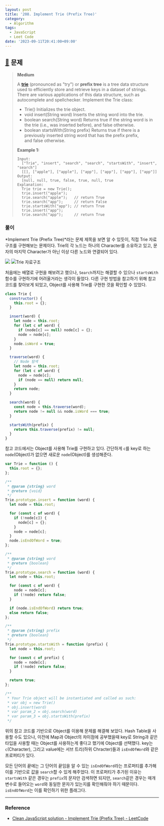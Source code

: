 ```yaml
---
layout: post
title: '208. Implement Trie (Prefix Tree)'
category:
  - Algorithm
tags:
  - JavaScript
  - Leet Code
date: '2023-09-11T20:41:00+09:00'
---
```


## [🔗](https://leetcode.com/problems/implement-trie-prefix-tree/) 문제

> **Medium**
>
> A **[trie](https://en.wikipedia.org/wiki/Trie)** (pronounced as "try") or **prefix tree** is a tree data structure used to efficiently store and retrieve keys in a dataset of strings. There are various applications of this data structure, such as autocomplete and spellchecker.
> Implement the Trie class:
>
> - Trie() Initializes the trie object.
> - void insert(String word) Inserts the string word into the trie.
> - boolean search(String word) Returns true if the string word is in the trie (i.e., was inserted before), and false otherwise.
> - boolean startsWith(String prefix) Returns true if there is a previously inserted string word that has the prefix prefix, and false otherwise.
>
> **Example 1:**
>
> ```
> Input:
>   ["Trie", "insert", "search", "search", "startsWith", "insert", "search"]
>   [[], ["apple"], ["apple"], ["app"], ["app"], ["app"], ["app"]]
> Output:
>   [null, null, true, false, true, null, true
> Explanation:
>   Trie trie = new Trie();
>   trie.insert("apple");
>   trie.search("apple");   // return True
>   trie.search("app");     // return False
>   trie.startsWith("app"); // return True
>   trie.insert("app");
>   trie.search("app");     // return True
> ```

### 풀이

*Implement Trie \(Prefix Tree\)*라는 문제 제목을 보면 알 수 있듯이, 직접 Trie 자료구조를 구현해보는 문제이다. Trie의 각 노드는 하나의 Character를 소유하고 있고, 문자의 마지막 Character가 아닌 이상 다른 노드와 연결되어 있다.

![](image.png)
![Trie 자료구조](https://www.interviewcake.com/images/svgs/trie_with_four_strings.svg?bust=210)

처음에는 배열로 구현을 해보려고 했으나, `Search`까지는 해결할 수 있으나 `startsWith` 함수를 구현하기에 어려울거라는 생각이 들었다. 다른 구현 방법을 참고하기 위해 참고 코드를 찾아보게 되었고, Object를 사용해 Trie를 구현한 것을 확인할 수 있었다.

```javascript
class Trie {
  constructor() {
    this.root = {};
  }

  insert(word) {
    let node = this.root;
    for (let c of word) {
      if (node[c] == null) node[c] = {};
      node = node[c];
    }
    node.isWord = true;
  }

  traverse(word) {
    // Node 탐색
    let node = this.root;
    for (let c of word) {
      node = node[c];
      if (node == null) return null;
    }
    return node;
  }

  search(word) {
    const node = this.traverse(word);
    return node != null && node.isWord === true;
  }

  startsWith(prefix) {
    return this.traverse(prefix) != null;
  }
}
```

참고 코드에서는 Object를 사용해 Trie를 구현하고 있다. 간단하게 `c`를 key로 하는 `node`(Object)가 없으면 새로운 `node`(Object)를 생성해준다.

```javascript
var Trie = function () {
  this.root = {};
};

/**
 * @param {string} word
 * @return {void}
 */
Trie.prototype.insert = function (word) {
  let node = this.root;

  for (const c of word) {
    if (!node[c]) {
      node[c] = {};
    }
    node = node[c];
  }
  node.isEndOfWord = true;
};

/**
 * @param {string} word
 * @return {boolean}
 */
Trie.prototype.search = function (word) {
  let node = this.root;

  for (const c of word) {
    node = node[c];
    if (!node) return false;
  }

  if (node.isEndOfWord) return true;
  else return false;
};

/**
 * @param {string} prefix
 * @return {boolean}
 */
Trie.prototype.startsWith = function (prefix) {
  let node = this.root;

  for (const c of prefix) {
    node = node[c];
    if (!node) return false;
  }

  return true;
};

/**
 * Your Trie object will be instantiated and called as such:
 * var obj = new Trie()
 * obj.insert(word)
 * var param_2 = obj.search(word)
 * var param_3 = obj.startsWith(prefix)
 */
```

위의 참고 코드를 기반으로 Object를 이용해 문제를 해결해 보았다. Hash Table을 사용할 수도 있으나, 이전에 Map과 Object의 차이점에 공부했을때 key로 String과 같은 타입을 사용할 때는 Object를 사용하는게 좋다고 했기에 Object를 선택했다. key는 `c`(Character), 그리고 value에는 서브 트리(하위 Chracter)들과 `isEndOfWord`와 같은 프로퍼티가 있다.

모든 단어의 끝에는 그 단어의 끝임을 알 수 있는 `isEndOfWord`라는 프로퍼티를 추가해 이를 기반으로 값을 `search`할 수 있게 해주었다. 이 프로퍼티가 추가된 이유는 `startsWith` 같은 경우는 `prefix`의 문자만 검색하면 되지만, `search`같은 경우는 매개변수로 들어오는 `word`와 동일한 문자가 있는지를 확인해줘야 하기 때문이다. `isEndOfWord`는 이를 확인하기 위한 플래그다.

---

### Reference

- [Clean JavaScript solution - Implement Trie \(Prefix Tree\) - LeetCode](https://leetcode.com/problems/implement-trie-prefix-tree/solutions/399178/clean-javascript-solution/?envType=study-plan-v2&envId=top-interview-150#:~:text=Clean%20JavaScript%20solution)
